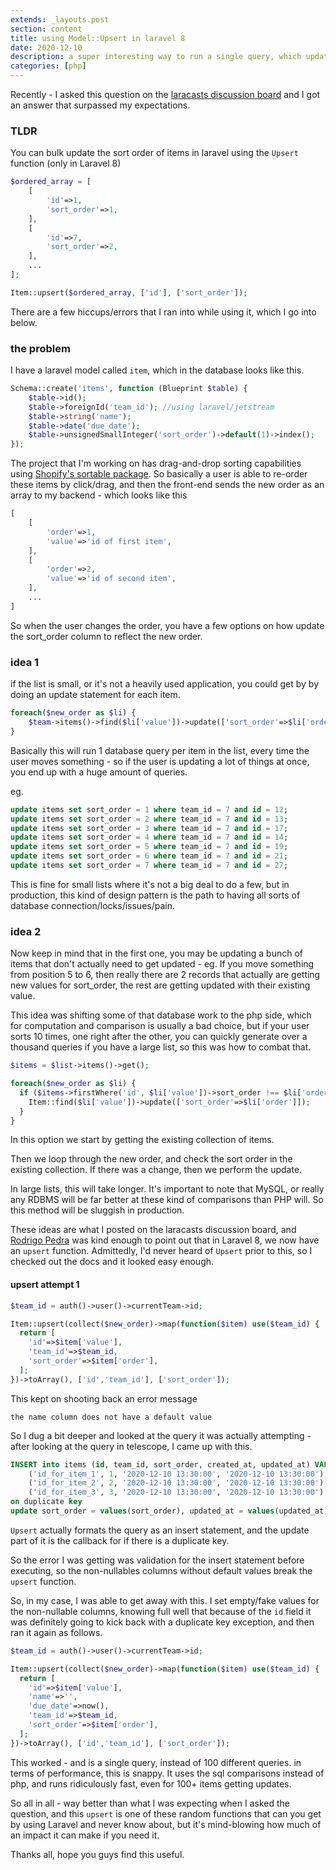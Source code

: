 ```yaml
---
extends: _layouts.post
section: content
title: using Model::Upsert in laravel 8
date: 2020-12-10
description: a super interesting way to run a single query, which updates many records in a database
categories: [php]
---
```


Recently - I asked this question on the <a href="https://laracasts.com/discuss/channels/general-discussion/question-whats-the-most-efficient-way-to-update-a-database-with-new-sort-orders?page=1#reply=672246">laracasts discussion board</a> and I got an answer that surpassed my expectations.

### TLDR

You can bulk update the sort order of items in laravel using the `Upsert` function (only in Laravel 8)

```php
$ordered_array = [
	[
		'id'=>1,
		'sort_order'=>1,
	],
	[
		'id'=>7,
		'sort_order'=>2,
	],
	...
];

Item::upsert($ordered_array, ['id'], ['sort_order']);
```

There are a few hiccups/errors that I ran into while using it, which I go into below.



### the problem

I have a laravel model called `item`, which in the database looks like this.

```php
Schema::create('items', function (Blueprint $table) {
	$table->id();
	$table->foreignId('team_id'); //using laravel/jetstream
	$table->string('name');
	$table->date('due_date');
	$table->unsignedSmallInteger('sort_order')->default(1)->index();
});
```

The project that I'm working on has drag-and-drop sorting capabilities using <a href="https://github.com/Shopify/draggable/tree/master/src/Sortable">Shopify's sortable package</a>.    So basically a user is able to re-order these items by click/drag, and then the front-end sends the new order as an array to my backend - which looks like this

```php
[
	[
		'order'=>1,
		'value'=>'id of first item',
	],
	[
		'order'=>2,
		'value'=>'id of second item',
	],
	...
]
```

So when the user changes the order, you have a few options on how update the sort_order column to reflect the new order.

### idea 1

if the list is small, or it's not a heavily used application, you could get by by doing an update statement for each item.

```php
foreach($new_order as $li) {
	$team->items()->find($li['value'])->update(['sort_order'=>$li['order']]);
}
```

Basically this will run 1 database query per item in the list, every time the user moves something - so if the user is updating a lot of things at once, you end up with a huge amount of queries.

eg.

```sql
update items set sort_order = 1 where team_id = 7 and id = 12;
update items set sort_order = 2 where team_id = 7 and id = 13;
update items set sort_order = 3 where team_id = 7 and id = 17;
update items set sort_order = 4 where team_id = 7 and id = 14;
update items set sort_order = 5 where team_id = 7 and id = 19;
update items set sort_order = 6 where team_id = 7 and id = 21;
update items set sort_order = 7 where team_id = 7 and id = 27;
```

This is fine for small lists where it's not a big deal to do a few, but in production, this kind of design pattern is the path to having all sorts of database connection/locks/issues/pain.


### idea 2

Now keep in mind that in the first one, you may be updating a bunch of items that don't actually need to get updated - eg.  If you move something from position 5 to 6, then really there are 2 records that actually are getting new values for sort_order, the rest are getting updated with their existing value.


This idea was shifting some of that database work to the php side, which for computation and comparison is usually a bad choice, but if your user sorts 10 times, one right after the other, you can quickly generate over a thousand queries if you have a large list, so this was how to combat that.


```php
$items = $list->items()->get();

foreach($new_order as $li) {
  if ($items->firstWhere('id', $li['value'])->sort_order !== $li['order']) {
    Item::find($li['value'])->update(['sort_order'=>$li['order']]);
  }
}
```

In this option we start by getting the existing collection of items.

Then we loop through the new order, and check the sort order in the existing collection.  If there was a change, then we perform the update.

In large lists, this will take longer.  It's important to note that MySQL, or really any RDBMS will be far better at these kind of comparisons than PHP will.  So this method will be sluggish in production.


These ideas are what I posted on the laracasts discussion board, and <a href="https://laracasts.com/@rodrigo.pedra">Rodrigo Pedra</a> was kind enough to point out that in Laravel 8, we now have an `upsert` function.  Admittedly, I'd never heard of `Upsert` prior to this, so I checked out the docs and it looked easy enough.

#### upsert attempt 1

```php
$team_id = auth()->user()->currentTeam->id;

Item::upsert(collect($new_order)->map(function($item) use($team_id) {
  return [
    'id'=>$item['value'],
    'team_id'=>$team_id,
    'sort_order'=>$item['order'],
  ];
})->toArray(), ['id','team_id'], ['sort_order']);
```


This kept on shooting back an error message
```
the name column does not have a default value
```

So I dug a bit deeper and looked at the query it was actually attempting - after looking at the query in telescope, I came up with this.

```sql
INSERT into items (id, team_id, sort_order, created_at, updated_at) VALUES 
    ('id_for_item_1', 1, '2020-12-10 13:30:00', '2020-12-10 13:30:00'), 
    ('id_for_item_2', 2, '2020-12-10 13:30:00', '2020-12-10 13:30:00'), 
    ('id_for_item_3', 3, '2020-12-10 13:30:00', '2020-12-10 13:30:00') 
on duplicate key
update sort_order = values(sort_order), updated_at = values(updated_at)
```


`Upsert` actually formats the query as an insert statement, and the update part of it is the callback for if there is a duplicate key.

So the error I was getting was validation for the insert statement before executing, so the non-nullables columns without default values break the `upsert` function.

So, in my case, I was able to get away with this.  I set empty/fake values for the non-nullable columns, knowing full well that because of the `id` field it was definitely going to kick back with a duplicate key exception, and then ran it again as follows.

```php
$team_id = auth()->user()->currentTeam->id;

Item::upsert(collect($new_order)->map(function($item) use($team_id) {
  return [
    'id'=>$item['value'],
    'name'=>'',
    'due_date'=>now(),
    'team_id'=>$team_id,
    'sort_order'=>$item['order'],
  ];
})->toArray(), ['id','team_id'], ['sort_order']);
```

This worked - and is a single query, instead of 100 different queries.  in terms of performance, this is snappy.  It uses the sql comparisons instead of php, and runs ridiculously fast, even for 100+ items getting updates.

So all in all - way better than what I was expecting when I asked the question, and this `upsert` is one of these random functions that can you get by using Laravel and never know about, but it's mind-blowing how much of an impact it can make if you need it.

Thanks all, hope you guys find this useful.
